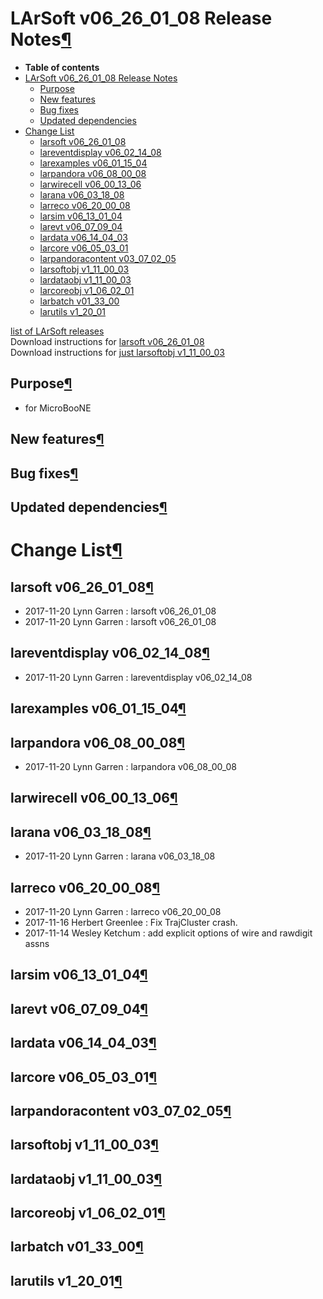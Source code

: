LArSoft v06\_26\_01\_08 Release Notes[¶](#LArSoft-v06_26_01_08-Release-Notes)
=============================================================================

-   **Table of contents**
-   [LArSoft v06\_26\_01\_08 Release Notes](#LArSoft-v06_26_01_08-Release-Notes)
    -   [Purpose](#Purpose)
    -   [New features](#New-features)
    -   [Bug fixes](#Bug-fixes)
    -   [Updated dependencies](#Updated-dependencies)
-   [Change List](#Change-List)
    -   [larsoft v06\_26\_01\_08](#larsoft-v06_26_01_08)
    -   [lareventdisplay v06\_02\_14\_08](#lareventdisplay-v06_02_14_08)
    -   [larexamples v06\_01\_15\_04](#larexamples-v06_01_15_04)
    -   [larpandora v06\_08\_00\_08](#larpandora-v06_08_00_08)
    -   [larwirecell v06\_00\_13\_06](#larwirecell-v06_00_13_06)
    -   [larana v06\_03\_18\_08](#larana-v06_03_18_08)
    -   [larreco v06\_20\_00\_08](#larreco-v06_20_00_08)
    -   [larsim v06\_13\_01\_04](#larsim-v06_13_01_04)
    -   [larevt v06\_07\_09\_04](#larevt-v06_07_09_04)
    -   [lardata v06\_14\_04\_03](#lardata-v06_14_04_03)
    -   [larcore v06\_05\_03\_01](#larcore-v06_05_03_01)
    -   [larpandoracontent v03\_07\_02\_05](#larpandoracontent-v03_07_02_05)
    -   [larsoftobj v1\_11\_00\_03](#larsoftobj-v1_11_00_03)
    -   [lardataobj v1\_11\_00\_03](#lardataobj-v1_11_00_03)
    -   [larcoreobj v1\_06\_02\_01](#larcoreobj-v1_06_02_01)
    -   [larbatch v01\_33\_00](#larbatch-v01_33_00)
    -   [larutils v1\_20\_01](#larutils-v1_20_01)

[list of LArSoft releases](LArSoft_release_list)\
Download instructions for [larsoft v06\_26\_01\_08](http://scisoft.fnal.gov/scisoft/bundles/larsoft/v06_26_01_08/larsoft-v06_26_01_08.html)\
Download instructions for [just larsoftobj v1\_11\_00\_03](http://scisoft.fnal.gov/scisoft/bundles/larsoftobj/v1_11_00_03/larsoftobj-v1_11_00_03.html)


Purpose[¶](#Purpose)
--------------------

-   for MicroBooNE


New features[¶](#New-features)
------------------------------


Bug fixes[¶](#Bug-fixes)
------------------------


Updated dependencies[¶](#Updated-dependencies)
----------------------------------------------


Change List[¶](#Change-List)
============================


larsoft v06\_26\_01\_08[¶](#larsoft-v06_26_01_08)
-------------------------------------------------

-   2017-11-20 Lynn Garren : larsoft v06\_26\_01\_08
-   2017-11-20 Lynn Garren : larsoft v06\_26\_01\_08


lareventdisplay v06\_02\_14\_08[¶](#lareventdisplay-v06_02_14_08)
-----------------------------------------------------------------

-   2017-11-20 Lynn Garren : lareventdisplay v06\_02\_14\_08


larexamples v06\_01\_15\_04[¶](#larexamples-v06_01_15_04)
---------------------------------------------------------


larpandora v06\_08\_00\_08[¶](#larpandora-v06_08_00_08)
-------------------------------------------------------

-   2017-11-20 Lynn Garren : larpandora v06\_08\_00\_08


larwirecell v06\_00\_13\_06[¶](#larwirecell-v06_00_13_06)
---------------------------------------------------------


larana v06\_03\_18\_08[¶](#larana-v06_03_18_08)
-----------------------------------------------

-   2017-11-20 Lynn Garren : larana v06\_03\_18\_08


larreco v06\_20\_00\_08[¶](#larreco-v06_20_00_08)
-------------------------------------------------

-   2017-11-20 Lynn Garren : larreco v06\_20\_00\_08
-   2017-11-16 Herbert Greenlee : Fix TrajCluster crash.
-   2017-11-14 Wesley Ketchum : add explicit options of wire and rawdigit assns


larsim v06\_13\_01\_04[¶](#larsim-v06_13_01_04)
-----------------------------------------------


larevt v06\_07\_09\_04[¶](#larevt-v06_07_09_04)
-----------------------------------------------


lardata v06\_14\_04\_03[¶](#lardata-v06_14_04_03)
-------------------------------------------------


larcore v06\_05\_03\_01[¶](#larcore-v06_05_03_01)
-------------------------------------------------


larpandoracontent v03\_07\_02\_05[¶](#larpandoracontent-v03_07_02_05)
---------------------------------------------------------------------


larsoftobj v1\_11\_00\_03[¶](#larsoftobj-v1_11_00_03)
-----------------------------------------------------


lardataobj v1\_11\_00\_03[¶](#lardataobj-v1_11_00_03)
-----------------------------------------------------


larcoreobj v1\_06\_02\_01[¶](#larcoreobj-v1_06_02_01)
-----------------------------------------------------


larbatch v01\_33\_00[¶](#larbatch-v01_33_00)
--------------------------------------------


larutils v1\_20\_01[¶](#larutils-v1_20_01)
------------------------------------------
